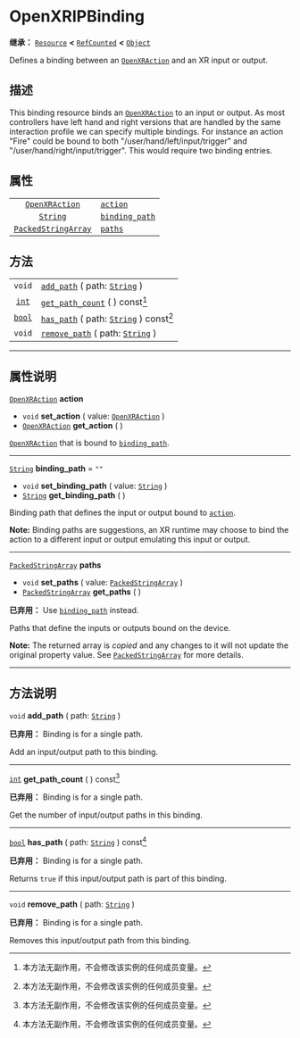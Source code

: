 <!-- ⚠ 请勿编辑本文件 ⚠ -->
<!-- 本文档使用脚本从 WeDot 引擎源码仓库生成。 -->
<!-- 生成脚本：https://github.com/WeDot-Engine/WeDot/tree/master/doc/tools/make_md.py； -->
<!-- 原文件：https://github.com/WeDot-Engine/WeDot/tree/master/modules/openxr/doc_classes/OpenXRIPBinding.xml。 -->

<div id="_class_openxripbinding"></div>

# OpenXRIPBinding

**继承：** [`Resource`](class_resource.md) **<** [`RefCounted`](class_refcounted.md) **<** [`Object`](class_object.md)

Defines a binding between an [`OpenXRAction`](class_openxraction.md) and an XR input or output.

## 描述

This binding resource binds an [`OpenXRAction`](class_openxraction.md) to an input or output. As most controllers have left hand and right versions that are handled by the same interaction profile we can specify multiple bindings. For instance an action "Fire" could be bound to both "/user/hand/left/input/trigger" and "/user/hand/right/input/trigger". This would require two binding entries.

## 属性

|||
|:-:|:--|
| [`OpenXRAction`](class_openxraction.md)           | [`action`](class_openxripbinding.md#class_openxripbinding_property_action)             |        |
| [`String`](class_string.md)                       | [`binding_path`](class_openxripbinding.md#class_openxripbinding_property_binding_path) | ``""`` |
| [`PackedStringArray`](class_packedstringarray.md) | [`paths`](class_openxripbinding.md#class_openxripbinding_property_paths)               |        |

## 方法

|||
|:-:|:--|
| `void`                  | [`add_path`](class_openxripbinding.md#class_openxripbinding_method_add_path) ( path: [`String`](class_string.md) )               |
| [`int`](class_int.md)   | [`get_path_count`](class_openxripbinding.md#class_openxripbinding_method_get_path_count) ( ) const[^const]                       |
| [`bool`](class_bool.md) | [`has_path`](class_openxripbinding.md#class_openxripbinding_method_has_path) ( path: [`String`](class_string.md) ) const[^const] |
| `void`                  | [`remove_path`](class_openxripbinding.md#class_openxripbinding_method_remove_path) ( path: [`String`](class_string.md) )         |

<!-- rst-class:: classref-section-separator -->

---

## 属性说明

<div id="_class_openxripbinding_property_action"></div>

[`OpenXRAction`](class_openxraction.md) **action** <div id="class_openxripbinding_property_action"></div>

- `void` **set_action** ( value: [`OpenXRAction`](class_openxraction.md) )
- [`OpenXRAction`](class_openxraction.md) **get_action** ( )

[`OpenXRAction`](class_openxraction.md) that is bound to [`binding_path`](class_openxripbinding.md#class_openxripbinding_property_binding_path).

<!-- rst-class:: classref-item-separator -->

---

<div id="_class_openxripbinding_property_binding_path"></div>

[`String`](class_string.md) **binding_path** = ``""`` <div id="class_openxripbinding_property_binding_path"></div>

- `void` **set_binding_path** ( value: [`String`](class_string.md) )
- [`String`](class_string.md) **get_binding_path** ( )

Binding path that defines the input or output bound to [`action`](class_openxripbinding.md#class_openxripbinding_property_action).

 **Note:** Binding paths are suggestions, an XR runtime may choose to bind the action to a different input or output emulating this input or output.

<!-- rst-class:: classref-item-separator -->

---

<div id="_class_openxripbinding_property_paths"></div>

[`PackedStringArray`](class_packedstringarray.md) **paths** <div id="class_openxripbinding_property_paths"></div>

- `void` **set_paths** ( value: [`PackedStringArray`](class_packedstringarray.md) )
- [`PackedStringArray`](class_packedstringarray.md) **get_paths** ( )

**已弃用：** Use [`binding_path`](class_openxripbinding.md#class_openxripbinding_property_binding_path) instead.

Paths that define the inputs or outputs bound on the device.

**Note:** The returned array is *copied* and any changes to it will not update the original property value. See [`PackedStringArray`](class_packedstringarray.md) for more details.

<!-- rst-class:: classref-section-separator -->

---

## 方法说明

<div id="_class_openxripbinding_method_add_path"></div>

`void` **add_path** ( path: [`String`](class_string.md) )<div id="class_openxripbinding_method_add_path"></div>

**已弃用：** Binding is for a single path.

Add an input/output path to this binding.

<!-- rst-class:: classref-item-separator -->

---

<div id="_class_openxripbinding_method_get_path_count"></div>

[`int`](class_int.md) **get_path_count** ( ) const[^const]<div id="class_openxripbinding_method_get_path_count"></div>

**已弃用：** Binding is for a single path.

Get the number of input/output paths in this binding.

<!-- rst-class:: classref-item-separator -->

---

<div id="_class_openxripbinding_method_has_path"></div>

[`bool`](class_bool.md) **has_path** ( path: [`String`](class_string.md) ) const[^const]<div id="class_openxripbinding_method_has_path"></div>

**已弃用：** Binding is for a single path.

Returns `true` if this input/output path is part of this binding.

<!-- rst-class:: classref-item-separator -->

---

<div id="_class_openxripbinding_method_remove_path"></div>

`void` **remove_path** ( path: [`String`](class_string.md) )<div id="class_openxripbinding_method_remove_path"></div>

**已弃用：** Binding is for a single path.

Removes this input/output path from this binding.

[^virtual]: 本方法通常需要用户覆盖才能生效。
[^const]: 本方法无副作用，不会修改该实例的任何成员变量。
[^vararg]: 本方法除了能接受在此处描述的参数外，还能够继续接受任意数量的参数。
[^constructor]: 本方法用于构造某个类型。
[^static]: 调用本方法无需实例，可直接使用类名进行调用。
[^operator]: 本方法描述的是使用本类型作为左操作数的有效运算符。
[^bitfield]: 这个值是由下列位标志构成位掩码的整数。
[^void]: 无返回值。
